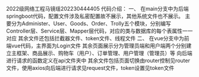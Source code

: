 2022级网络工程马镜瑶202230444405
代码介绍：
一、
在main分支中为后端springboot代码，配置文件涉及私密配置故不展示，其他系统文件也不展示。
主要分为Administer、User、Goods、Order、Trolly五个模块，分别编写Controller层、Service层、Mapper层代码，对应的类与数据库的每个表属性一一对应
其余文件还包括拦截器文件、token文件、线程文件
二、
在vue分支中为前端vue代码，主界面为Login文件
其余页面展示分为管理员端和用户端两个分别建立主框架、商品展示、购物车（用户）、订单管理、用户管理（管理员）等
向后端进行请求的函数定义在api文件夹中
其余文件包括页面切换由router控制见router文件，使用axios向后端进行请求见request文件，token设置见token文件

